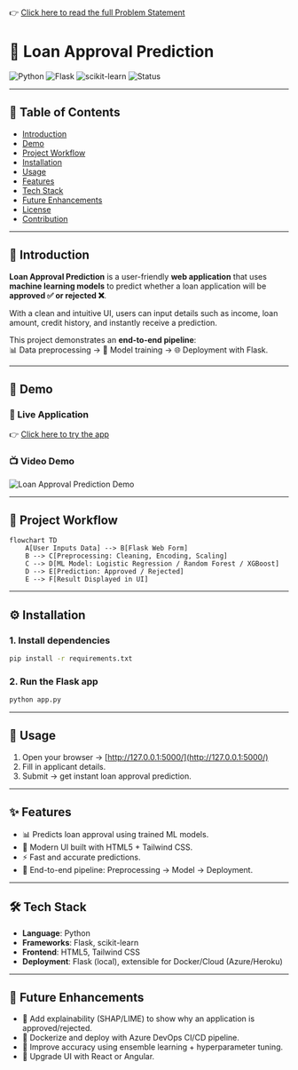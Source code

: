 👉 [Click here to read the full Problem Statement](./Problem-Statement.md)

# 🏦 Loan Approval Prediction

![Python](https://img.shields.io/badge/Python-3.8%2B-blue?logo=python) 
![Flask](https://img.shields.io/badge/Flask-2.0+-black?logo=flask) 
![scikit-learn](https://img.shields.io/badge/scikit--learn-ML-orange?logo=scikitlearn) 
![Status](https://img.shields.io/badge/Status-Active-success?style=flat)

---

## 📑 Table of Contents
- [Introduction](#introduction)
- [Demo](#demo)
- [Project Workflow](#project-workflow)
- [Installation](#installation)
- [Usage](#usage)
- [Features](#features)
- [Tech Stack](#tech-stack)
- [Future Enhancements](#future-enhancements)
- [License](#license)
- [Contribution](#contribution)

---

## 📌 Introduction
**Loan Approval Prediction** is a user-friendly **web application** that uses **machine learning models** to predict whether a loan application will be **approved ✅ or rejected ❌**.  

With a clean and intuitive UI, users can input details such as income, loan amount, credit history, and instantly receive a prediction.  

This project demonstrates an **end-to-end pipeline**:  
📊 Data preprocessing → 🤖 Model training → 🌐 Deployment with Flask.

---

## 🎥 Demo
### 🔗 Live Application
👉 [Click here to try the app](https://loan-approval-prediction-b5l5.onrender.com/)  

### 📺 Video Demo
![Loan Approval Prediction Demo](https://github.com/neerajcodes888/Loan-Approval-Prediction/assets/98253646/276b7691-55f1-4aa4-95cb-daf5e76c3ffa)

---

## 🔄 Project Workflow
```mermaid
flowchart TD
    A[User Inputs Data] --> B[Flask Web Form]
    B --> C[Preprocessing: Cleaning, Encoding, Scaling]
    C --> D[ML Model: Logistic Regression / Random Forest / XGBoost]
    D --> E[Prediction: Approved / Rejected]
    E --> F[Result Displayed in UI]
```
---

## ⚙️ Installation

### 1. Install dependencies
```bash
pip install -r requirements.txt
```
### 2. Run the Flask app
```bash
python app.py
```
---

## 🚀 Usage

1. Open your browser → [http://127.0.0.1:5000/](http://127.0.0.1:5000/)  
2. Fill in applicant details.  
3. Submit → get instant loan approval prediction.  

---

## ✨ Features

- 📊 Predicts loan approval using trained ML models.  
- 🎨 Modern UI built with HTML5 + Tailwind CSS.
- ⚡ Fast and accurate predictions.
- 🔄 End-to-end pipeline: Preprocessing → Model → Deployment.

---

## 🛠 Tech Stack

- **Language**: Python
- **Frameworks**: Flask, scikit-learn 
- **Frontend**: HTML5, Tailwind CSS
- **Deployment**: Flask (local), extensible for Docker/Cloud (Azure/Heroku)

---

## 🔮 Future Enhancements

- 📌 Add explainability (SHAP/LIME) to show why an application is approved/rejected.
- 📌 Dockerize and deploy with Azure DevOps CI/CD pipeline.  
- 📌 Improve accuracy using ensemble learning + hyperparameter tuning.
- 📌 Upgrade UI with React or Angular.









